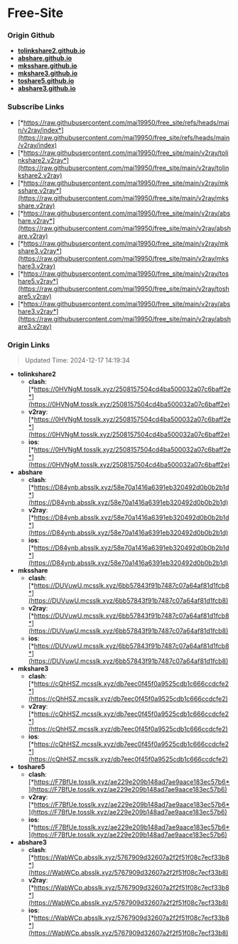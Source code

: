 # Free-Site

### Origin Github

- [**tolinkshare2.github.io**](https://github.com/tolinkshare2/tolinkshare2.github.io)
- [**abshare.github.io**](https://github.com/abshare/abshare.github.io)
- [**mksshare.github.io**](https://github.com/mksshare/mksshare.github.io)
- [**mkshare3.github.io**](https://github.com/mkshare3/mkshare3.github.io)
- [**toshare5.github.io**](https://github.com/toshare5/toshare5.github.io)
- [**abshare3.github.io**](https://github.com/abshare3/abshare3.github.io)

### Subscribe Links

- [*https://raw.githubusercontent.com/mai19950/free_site/refs/heads/main/v2ray/index*](https://raw.githubusercontent.com/mai19950/free_site/refs/heads/main/v2ray/index)
- [*https://raw.githubusercontent.com/mai19950/free_site/main/v2ray/tolinkshare2.v2ray*](https://raw.githubusercontent.com/mai19950/free_site/main/v2ray/tolinkshare2.v2ray)
- [*https://raw.githubusercontent.com/mai19950/free_site/main/v2ray/mksshare.v2ray*](https://raw.githubusercontent.com/mai19950/free_site/main/v2ray/mksshare.v2ray)
- [*https://raw.githubusercontent.com/mai19950/free_site/main/v2ray/abshare.v2ray*](https://raw.githubusercontent.com/mai19950/free_site/main/v2ray/abshare.v2ray)
- [*https://raw.githubusercontent.com/mai19950/free_site/main/v2ray/mkshare3.v2ray*](https://raw.githubusercontent.com/mai19950/free_site/main/v2ray/mkshare3.v2ray)
- [*https://raw.githubusercontent.com/mai19950/free_site/main/v2ray/toshare5.v2ray*](https://raw.githubusercontent.com/mai19950/free_site/main/v2ray/toshare5.v2ray)
- [*https://raw.githubusercontent.com/mai19950/free_site/main/v2ray/abshare3.v2ray*](https://raw.githubusercontent.com/mai19950/free_site/main/v2ray/abshare3.v2ray)

### Origin Links

> Updated Time: 2024-12-17 14:19:34

- **tolinkshare2**
  - **clash**: [*https://0HVNgM.tosslk.xyz/2508157504cd4ba500032a07c6baff2e*](https://0HVNgM.tosslk.xyz/2508157504cd4ba500032a07c6baff2e)
  - **v2ray**: [*https://0HVNgM.tosslk.xyz/2508157504cd4ba500032a07c6baff2e*](https://0HVNgM.tosslk.xyz/2508157504cd4ba500032a07c6baff2e)
  - **ios**: [*https://0HVNgM.tosslk.xyz/2508157504cd4ba500032a07c6baff2e*](https://0HVNgM.tosslk.xyz/2508157504cd4ba500032a07c6baff2e)
- **abshare**
  - **clash**: [*https://D84ynb.absslk.xyz/58e70a1416a6391eb320492d0b0b2b1d*](https://D84ynb.absslk.xyz/58e70a1416a6391eb320492d0b0b2b1d)
  - **v2ray**: [*https://D84ynb.absslk.xyz/58e70a1416a6391eb320492d0b0b2b1d*](https://D84ynb.absslk.xyz/58e70a1416a6391eb320492d0b0b2b1d)
  - **ios**: [*https://D84ynb.absslk.xyz/58e70a1416a6391eb320492d0b0b2b1d*](https://D84ynb.absslk.xyz/58e70a1416a6391eb320492d0b0b2b1d)
- **mksshare**
  - **clash**: [*https://DUVuwU.mcsslk.xyz/6bb57843f91b7487c07a64af81d1fcb8*](https://DUVuwU.mcsslk.xyz/6bb57843f91b7487c07a64af81d1fcb8)
  - **v2ray**: [*https://DUVuwU.mcsslk.xyz/6bb57843f91b7487c07a64af81d1fcb8*](https://DUVuwU.mcsslk.xyz/6bb57843f91b7487c07a64af81d1fcb8)
  - **ios**: [*https://DUVuwU.mcsslk.xyz/6bb57843f91b7487c07a64af81d1fcb8*](https://DUVuwU.mcsslk.xyz/6bb57843f91b7487c07a64af81d1fcb8)
- **mkshare3**
  - **clash**: [*https://cQhHSZ.mcsslk.xyz/db7eec0f45f0a9525cdb1c666ccdcfe2*](https://cQhHSZ.mcsslk.xyz/db7eec0f45f0a9525cdb1c666ccdcfe2)
  - **v2ray**: [*https://cQhHSZ.mcsslk.xyz/db7eec0f45f0a9525cdb1c666ccdcfe2*](https://cQhHSZ.mcsslk.xyz/db7eec0f45f0a9525cdb1c666ccdcfe2)
  - **ios**: [*https://cQhHSZ.mcsslk.xyz/db7eec0f45f0a9525cdb1c666ccdcfe2*](https://cQhHSZ.mcsslk.xyz/db7eec0f45f0a9525cdb1c666ccdcfe2)
- **toshare5**
  - **clash**: [*https://F7BfUe.tosslk.xyz/ae229e209b148ad7ae9aace183ec57b6*](https://F7BfUe.tosslk.xyz/ae229e209b148ad7ae9aace183ec57b6)
  - **v2ray**: [*https://F7BfUe.tosslk.xyz/ae229e209b148ad7ae9aace183ec57b6*](https://F7BfUe.tosslk.xyz/ae229e209b148ad7ae9aace183ec57b6)
  - **ios**: [*https://F7BfUe.tosslk.xyz/ae229e209b148ad7ae9aace183ec57b6*](https://F7BfUe.tosslk.xyz/ae229e209b148ad7ae9aace183ec57b6)
- **abshare3**
  - **clash**: [*https://WabWCp.absslk.xyz/5767909d32607a2f2f51f08c7ecf33b8*](https://WabWCp.absslk.xyz/5767909d32607a2f2f51f08c7ecf33b8)
  - **v2ray**: [*https://WabWCp.absslk.xyz/5767909d32607a2f2f51f08c7ecf33b8*](https://WabWCp.absslk.xyz/5767909d32607a2f2f51f08c7ecf33b8)
  - **ios**: [*https://WabWCp.absslk.xyz/5767909d32607a2f2f51f08c7ecf33b8*](https://WabWCp.absslk.xyz/5767909d32607a2f2f51f08c7ecf33b8)
